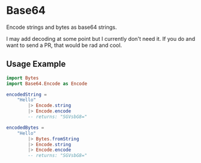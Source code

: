 # Base64

Encode strings and bytes as base64 strings.

I may add decoding at some point but I currently don't need it.
If you do and want to send a PR, that would be rad and cool.

## Usage Example

```elm
import Bytes
import Base64.Encode as Encode

encodedString =
    "Hello"
        |> Encode.string
        |> Encode.encode
        -- returns: "SGVsbG8="

encodedBytes =
    "Hello"
        |> Bytes.fromString
        |> Encode.string
        |> Encode.encode
        -- returns: "SGVsbG8="
```
